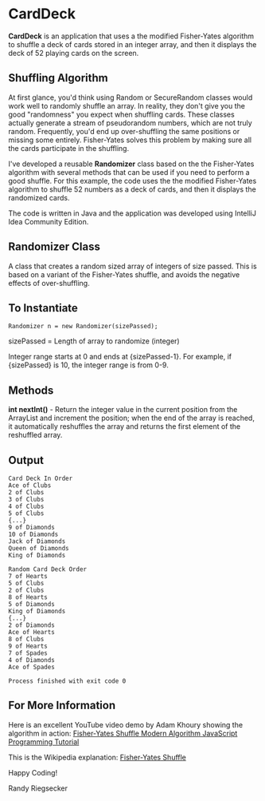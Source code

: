 # CardDeck
**CardDeck** is an application that uses a the modified Fisher-Yates algorithm to shuffle a deck of cards stored in an integer array, and then it displays the deck of 52 playing cards on the screen.

## Shuffling Algorithm
At first glance, you'd think using Random or SecureRandom classes would work well to randomly shuffle an array.  In reality, they don't give you the good "randomness" you expect when shuffling cards. These classes actually generate a stream of pseudorandom numbers, which are not truly random.  Frequently, you'd end up over-shuffling the same positions or missing some entirely. Fisher-Yates solves this problem by making sure all the cards participate in the shuffling.

I've developed a reusable **Randomizer** class based on the the Fisher-Yates algorithm with several methods that can be used if you need to perform a good shuffle.  For this example, the code uses the the modified Fisher-Yates algorithm to shuffle 52 numbers as a deck of cards, and then it displays the randomized cards.

The code is written in Java and the application was developed using IntelliJ Idea Community Edition.

## Randomizer Class

A class that creates a random sized array of integers of size passed.  This is based on a variant of the Fisher-Yates shuffle, and avoids the negative effects of over-shuffling.

## To Instantiate
```
Randomizer n = new Randomizer(sizePassed);
```
sizePassed = Length of array to randomize (integer)

Integer range starts at 0 and ends at {sizePassed-1}.  For example, if {sizePassed} is 10, the integer range is from 0-9.

## Methods
**int nextInt()** - Return the integer value in the current position from the ArrayList and increment the position; when the end of the array is reached, it automatically reshuffles the array and returns the first element of the reshuffled array.

## Output
```
Card Deck In Order
Ace of Clubs
2 of Clubs
3 of Clubs
4 of Clubs
5 of Clubs
{...}
9 of Diamonds
10 of Diamonds
Jack of Diamonds
Queen of Diamonds
King of Diamonds

Random Card Deck Order
7 of Hearts
5 of Clubs
2 of Clubs
8 of Hearts
5 of Diamonds
King of Diamonds
{...}
2 of Diamonds
Ace of Hearts
8 of Clubs
9 of Hearts
7 of Spades
4 of Diamonds
Ace of Spades

Process finished with exit code 0
```

## For More Information

Here is an excellent YouTube video demo by Adam Khoury showing the algorithm in action:  [Fisher-Yates Shuffle Modern Algorithm JavaScript Programming Tutorial](https://youtu.be/tLxBwSL3lPQ)

This is the Wikipedia explanation:  [Fisher-Yates Shuffle](https://en.wikipedia.org/wiki/Fisher%E2%80%93Yates_shuffle/)

Happy Coding!

Randy Riegsecker

